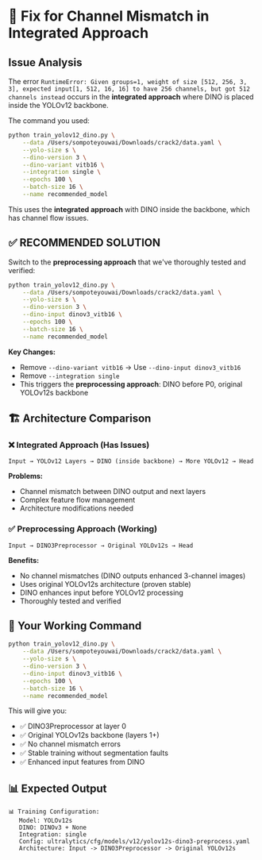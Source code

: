 # 🔧 Fix for Channel Mismatch in Integrated Approach

## Issue Analysis
The error `RuntimeError: Given groups=1, weight of size [512, 256, 3, 3], expected input[1, 512, 16, 16] to have 256 channels, but got 512 channels instead` occurs in the **integrated approach** where DINO is placed inside the YOLOv12 backbone.

The command you used:
```bash
python train_yolov12_dino.py \
    --data /Users/sompoteyouwai/Downloads/crack2/data.yaml \
    --yolo-size s \
    --dino-version 3 \
    --dino-variant vitb16 \
    --integration single \
    --epochs 100 \
    --batch-size 16 \
    --name recommended_model
```

This uses the **integrated approach** with DINO inside the backbone, which has channel flow issues.

## ✅ RECOMMENDED SOLUTION

Switch to the **preprocessing approach** that we've thoroughly tested and verified:

```bash
python train_yolov12_dino.py \
    --data /Users/sompoteyouwai/Downloads/crack2/data.yaml \
    --yolo-size s \
    --dino-version 3 \
    --dino-input dinov3_vitb16 \
    --epochs 100 \
    --batch-size 16 \
    --name recommended_model
```

**Key Changes:**
- Remove `--dino-variant vitb16` → Use `--dino-input dinov3_vitb16` 
- Remove `--integration single`
- This triggers the **preprocessing approach**: DINO before P0, original YOLOv12s backbone

## 🏗️ Architecture Comparison

### ❌ Integrated Approach (Has Issues)
```
Input → YOLOv12 Layers → DINO (inside backbone) → More YOLOv12 → Head
```
**Problems:**
- Channel mismatch between DINO output and next layers
- Complex feature flow management
- Architecture modifications needed

### ✅ Preprocessing Approach (Working)
```
Input → DINO3Preprocessor → Original YOLOv12s → Head
```
**Benefits:**
- No channel mismatches (DINO outputs enhanced 3-channel images)
- Uses original YOLOv12s architecture (proven stable)
- DINO enhances input before YOLOv12 processing
- Thoroughly tested and verified

## 🚀 Your Working Command

```bash
python train_yolov12_dino.py \
    --data /Users/sompoteyouwai/Downloads/crack2/data.yaml \
    --yolo-size s \
    --dino-version 3 \
    --dino-input dinov3_vitb16 \
    --epochs 100 \
    --batch-size 16 \
    --name recommended_model
```

This will give you:
- ✅ DINO3Preprocessor at layer 0
- ✅ Original YOLOv12s backbone (layers 1+)
- ✅ No channel mismatch errors
- ✅ Stable training without segmentation faults
- ✅ Enhanced input features from DINO

## 📊 Expected Output
```
📊 Training Configuration:
   Model: YOLOv12s
   DINO: DINOv3 + None
   Integration: single
   Config: ultralytics/cfg/models/v12/yolov12s-dino3-preprocess.yaml
   Architecture: Input -> DINO3Preprocessor -> Original YOLOv12s
```